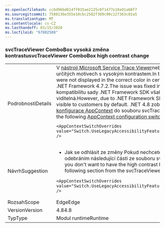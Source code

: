 ```yaml
---
ms.openlocfilehash: cc6d96bd614ff015ae2125c0f1477e18a91a68f7
ms.sourcegitcommit: 7588136e355e10cbc2582f389c90c127363c02a5
ms.translationtype: MT
ms.contentlocale: cs-CZ
ms.lasthandoff: 03/15/2020
ms.locfileid: "67802588"
---
```

### <a name="svctraceviewer-combobox-high-contrast-change"></a><span data-ttu-id="ebbf1-101">svcTraceViewer ComboBox vysoká změna kontrastu</span><span class="sxs-lookup"><span data-stu-id="ebbf1-101">svcTraceViewer ComboBox high contrast change</span></span>

|   |   |
|---|---|
|<span data-ttu-id="ebbf1-102">Podrobnosti</span><span class="sxs-lookup"><span data-stu-id="ebbf1-102">Details</span></span>|<span data-ttu-id="ebbf1-103">V [nástroji Microsoft Service Trace Viewer](~/docs/framework/wcf/service-trace-viewer-tool-svctraceviewer-exe.md)nebyly ovládací prvky combobox zobrazeny ve správné barvě v určitých motivech s vysokým kontrastem.</span><span class="sxs-lookup"><span data-stu-id="ebbf1-103">In the [Microsoft Service Trace Viewer tool](~/docs/framework/wcf/service-trace-viewer-tool-svctraceviewer-exe.md), ComboBox controls were not displayed in the correct color in certain high contrast themes.</span></span> <span data-ttu-id="ebbf1-104">Problém byl vyřešen v rozhraní .NET Framework 4.7.2.</span><span class="sxs-lookup"><span data-stu-id="ebbf1-104">The issue was fixed in .NET Framework 4.7.2.</span></span> <span data-ttu-id="ebbf1-105">Z důvodu požadavků na zpětnou kompatibilitu sady .NET Framework SDK však oprava nebyla ve výchozím nastavení pro zákazníky viditelná.</span><span class="sxs-lookup"><span data-stu-id="ebbf1-105">However, due to .NET Framework SDK backward compatibility requirements, the fix was not visible to customers by default.</span></span> <span data-ttu-id="ebbf1-106">.NET 4.8 zobrazí tuto změnu přidáním následujících [přepínačů konfigurace AppContext](~/docs/framework/configure-apps/file-schema/runtime/appcontextswitchoverrides-element.md) do souboru svcTraceViewer.exe.config:</span><span class="sxs-lookup"><span data-stu-id="ebbf1-106">.NET 4.8 surfaces this change by adding the following [AppContext configuration switches](~/docs/framework/configure-apps/file-schema/runtime/appcontextswitchoverrides-element.md) to the svcTraceViewer.exe.config file:</span></span><pre><code class="lang-xml">&lt;AppContextSwitchOverrides value=&quot;Switch.UseLegacyAccessibilityFeatures=false;Switch.UseLegacyAccessibilityFeatures.2=false&quot; /&gt;&#13;&#10;</code></pre>|
|<span data-ttu-id="ebbf1-107">Návrh</span><span class="sxs-lookup"><span data-stu-id="ebbf1-107">Suggestion</span></span>|<ul><li><span data-ttu-id="ebbf1-108">Jak se odhlásit ze změny Pokud nechcete mít vysoký kontrast změny chování, můžete zakázat odebráním následující části ze souboru svcTraceViewer.exe.config:</span><span class="sxs-lookup"><span data-stu-id="ebbf1-108">How to opt out of the change If you don't want to have the high contrast behavior change, you can disable it by removing the following section from the svcTraceViewer.exe.config file:</span></span></li></ul><pre><code class="lang-xml">&lt;AppContextSwitchOverrides value=&quot;Switch.UseLegacyAccessibilityFeatures=false;Switch.UseLegacyAccessibilityFeatures.2=false&quot; /&gt;&#13;&#10;</code></pre>|
|<span data-ttu-id="ebbf1-109">Rozsah</span><span class="sxs-lookup"><span data-stu-id="ebbf1-109">Scope</span></span>|<span data-ttu-id="ebbf1-110">Edge</span><span class="sxs-lookup"><span data-stu-id="ebbf1-110">Edge</span></span>|
|<span data-ttu-id="ebbf1-111">Version</span><span class="sxs-lookup"><span data-stu-id="ebbf1-111">Version</span></span>|<span data-ttu-id="ebbf1-112">4.8</span><span class="sxs-lookup"><span data-stu-id="ebbf1-112">4.8</span></span>|
|<span data-ttu-id="ebbf1-113">Typ</span><span class="sxs-lookup"><span data-stu-id="ebbf1-113">Type</span></span>|<span data-ttu-id="ebbf1-114">Modul runtime</span><span class="sxs-lookup"><span data-stu-id="ebbf1-114">Runtime</span></span>|
